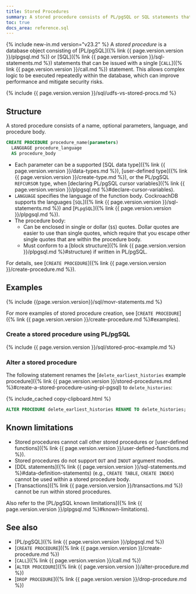 ```yaml
---
title: Stored Procedures
summary: A stored procedure consists of PL/pgSQL or SQL statements that can be issued with a single call.
toc: true
docs_area: reference.sql
---
```


{% include new-in.md version="v23.2" %} A *stored procedure* is a database object consisting of [PL/pgSQL]({% link {{ page.version.version }}/plpgsql.md %}) or [SQL]({% link {{ page.version.version }}/sql-statements.md %}) statements that can be issued with a single [`CALL`]({% link {{ page.version.version }}/call.md %}) statement. This allows complex logic to be executed repeatedly within the database, which can improve performance and mitigate security risks.

{% include {{ page.version.version }}/sql/udfs-vs-stored-procs.md %}

## Structure

A stored procedure consists of a name, optional parameters, language, and procedure body.

~~~ sql
CREATE PROCEDURE procedure_name(parameters)
  LANGUAGE procedure_language
  AS procedure_body
~~~

- Each parameter can be a supported [SQL data type]({% link {{ page.version.version }}/data-types.md %}), [user-defined type]({% link {{ page.version.version }}/create-type.md %}), or the PL/pgSQL `REFCURSOR` type, when [declaring PL/pgSQL cursor variables]({% link {{ page.version.version }}/plpgsql.md %}#declare-cursor-variables).
- `LANGUAGE` specifies the language of the function body. CockroachDB supports the languages [`SQL`]({% link {{ page.version.version }}/sql-statements.md %}) and [`PLpgSQL`]({% link {{ page.version.version }}/plpgsql.md %}).
- The procedure body:
	- Can be enclosed in single or dollar (`$$`) quotes. Dollar quotes are easier to use than single quotes, which require that you escape other single quotes that are within the procedure body.
	- Must conform to a [block structure]({% link {{ page.version.version }}/plpgsql.md %}#structure) if written in PL/pgSQL.

For details, see [`CREATE PROCEDURE`]({% link {{ page.version.version }}/create-procedure.md %}).

## Examples

{% include {{page.version.version}}/sql/movr-statements.md %}

For more examples of stored procedure creation, see [`CREATE PROCEDURE`]({% link {{ page.version.version }}/create-procedure.md %}#examples).

### Create a stored procedure using PL/pgSQL

{% include {{ page.version.version }}/sql/stored-proc-example.md %}

### Alter a stored procedure

The following statement renames the [`delete_earliest_histories` example procedure]({% link {{ page.version.version }}/stored-procedures.md %}#create-a-stored-procedure-using-pl-pgsql) to `delete_histories`:

{% include_cached copy-clipboard.html %}
~~~ sql
ALTER PROCEDURE delete_earliest_histories RENAME TO delete_histories;
~~~

## Known limitations

- Stored procedures cannot call other stored procedures or [user-defined functions]({% link {{ page.version.version }}/user-defined-functions.md %}).
- Stored procedures do not support `OUT` and `INOUT` argument modes.
- [DDL statements]({% link {{ page.version.version }}/sql-statements.md %}#data-definition-statements) (e.g., `CREATE TABLE`, `CREATE INDEX`) cannot be used within a stored procedure body.
- [Transactions]({% link {{ page.version.version }}/transactions.md %}) cannot be run within stored procedures.

Also refer to the [PL/pgSQL known limitations]({% link {{ page.version.version }}/plpgsql.md %}#known-limitations).

## See also

- [PL/pgSQL]({% link {{ page.version.version }}/plpgsql.md %})
- [`CREATE PROCEDURE`]({% link {{ page.version.version }}/create-procedure.md %})
- [`CALL`]({% link {{ page.version.version }}/call.md %})
- [`ALTER PROCEDURE`]({% link {{ page.version.version }}/alter-procedure.md %})
- [`DROP PROCEDURE`]({% link {{ page.version.version }}/drop-procedure.md %})
